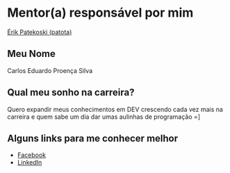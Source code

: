# Mentor(a) responsável por mim

[Érik Patekoski (patota)](https://github.com/training-center/mentoria/blob/master/profiles/mentors/profiles/erikpatekoski.md)

## Meu Nome

Carlos Eduardo Proença Silva

## Qual meu sonho na carreira?

Quero expandir meus conhecimentos em DEV crescendo cada vez mais na carreira e quem sabe um dia dar umas aulinhas de programação =]

## Alguns links para me conhecer melhor

- [Facebook](https://www.facebook.com/proencasilva)
- [LinkedIn](https://www.linkedin.com/in/carlos-eduardo-proen%C3%A7a-silva-ab628b26/)
